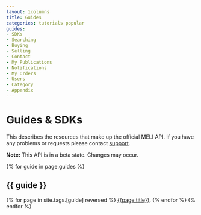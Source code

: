 ```yaml
---
layout: 1columns
title: Guides
categories: tutorials popular
guides: 
- SDKs
- Searching
- Buying
- Selling
- Contact
- My Publications
- Notifications
- My Orders
- Users
- Category
- Appendix
---
```


# Guides & SDKs

This describes the resources that make up the official MELI API. If
you have any problems or requests please contact
[support](mailto:developers@mercadolibre.com?subject=Meli-API).

**Note:** This API is in a beta state. Changes may occur.


{% for guide in page.guides %}
## {{ guide }}
{% for page in site.tags.[guide] reversed %}
[{{page.title}}]({{page.url}}).
{% endfor %}
{% endfor %}

